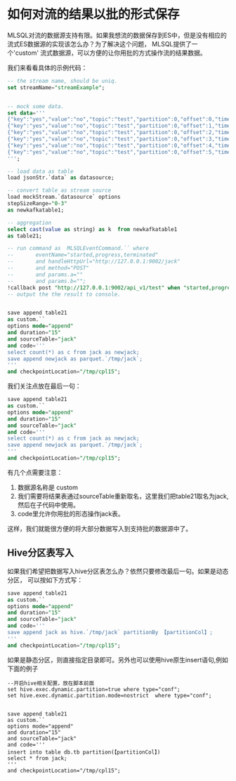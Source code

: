# 如何对流的结果以批的形式保存

MLSQL对流的数据源支持有限。如果我想流的数据保存到ES中，但是没有相应的流式ES数据源的实现该怎么办？为了解决这个问题，
MLSQL提供了一个'custom' 流式数据源，可以方便的让你用批的方式操作流的结果数据。

我们来看看具体的示例代码：

```sql
-- the stream name, should be uniq.
set streamName="streamExample";


-- mock some data.
set data='''
{"key":"yes","value":"no","topic":"test","partition":0,"offset":0,"timestamp":"2008-01-24 18:01:01.001","timestampType":0}
{"key":"yes","value":"no","topic":"test","partition":0,"offset":1,"timestamp":"2008-01-24 18:01:01.002","timestampType":0}
{"key":"yes","value":"no","topic":"test","partition":0,"offset":2,"timestamp":"2008-01-24 18:01:01.003","timestampType":0}
{"key":"yes","value":"no","topic":"test","partition":0,"offset":3,"timestamp":"2008-01-24 18:01:01.003","timestampType":0}
{"key":"yes","value":"no","topic":"test","partition":0,"offset":4,"timestamp":"2008-01-24 18:01:01.003","timestampType":0}
{"key":"yes","value":"no","topic":"test","partition":0,"offset":5,"timestamp":"2008-01-24 18:01:01.003","timestampType":0}
''';

-- load data as table
load jsonStr.`data` as datasource;

-- convert table as stream source
load mockStream.`datasource` options 
stepSizeRange="0-3"
as newkafkatable1;

-- aggregation 
select cast(value as string) as k  from newkafkatable1
as table21;

-- run command as  MLSQLEventCommand.`` where
--       eventName="started,progress,terminated"
--       and handleHttpUrl="http://127.0.0.1:9002/jack"
--       and method="POST"
--       and params.a=""
--       and params.b="";
!callback post "http://127.0.0.1:9002/api_v1/test" when "started,progress,terminated";
-- output the the result to console.


save append table21  
as custom.`` 
options mode="append"
and duration="15"
and sourceTable="jack"
and code='''
select count(*) as c from jack as newjack;
save append newjack as parquet.`/tmp/jack`; 
'''
and checkpointLocation="/tmp/cpl15";
```

我们关注点放在最后一句：

```sql
save append table21  
as custom.`` 
options mode="append"
and duration="15"
and sourceTable="jack"
and code='''
select count(*) as c from jack as newjack;
save append newjack as parquet.`/tmp/jack`; 
'''
and checkpointLocation="/tmp/cpl15";
```

有几个点需要注意：

1. 数据源名称是 custom
2. 我们需要将结果表通过sourceTable重新取名，这里我们把table21取名为jack,然后在子代码中使用。
3. code里允许你用批的形态操作jack表。

这样，我们就能很方便的将大部分数据写入到支持批的数据源中了。

## Hive分区表写入

如果我们希望把数据写入hive分区表怎么办？依然只要修改最后一句。如果是动态分区，
可以按如下方式写：


```sql
save append table21
as custom.``
options mode="append"
and duration="15"
and sourceTable="jack"
and code='''
save append jack as hive.`/tmp/jack` partitionBy 【partitionCol】;
'''
and checkpointLocation="/tmp/cpl15";
```

如果是静态分区，则直接指定目录即可。另外也可以使用hive原生insert语句,例如下面的例子

```
--开启hive相关配置，放在脚本前面
set hive.exec.dynamic.partition=true where type="conf";
set hive.exec.dynamic.partition.mode=nostrict  where type="conf";


save append table21
as custom.``
options mode="append"
and duration="15"
and sourceTable="jack"
and code='''
insert into table db.tb partition(【partitionCol】)
select * from jack;
'''
and checkpointLocation="/tmp/cpl15";

```


